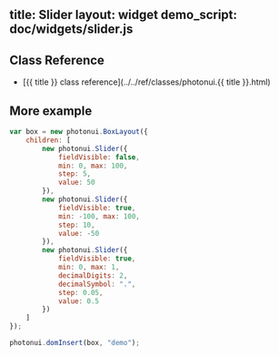 title: Slider
layout: widget
demo_script: doc/widgets/slider.js
---

## Class Reference

* [{{ title }} class reference](../../ref/classes/photonui.{{ title }}.html)


## More example

```javascript
var box = new photonui.BoxLayout({
    children: [
        new photonui.Slider({
            fieldVisible: false,
            min: 0, max: 100,
            step: 5,
            value: 50
        }),
        new photonui.Slider({
            fieldVisible: true,
            min: -100, max: 100,
            step: 10,
            value: -50
        }),
        new photonui.Slider({
            fieldVisible: true,
            min: 0, max: 1,
            decimalDigits: 2,
            decimalSymbol: ".",
            step: 0.05,
            value: 0.5
        })
    ]
});

photonui.domInsert(box, "demo");
```


